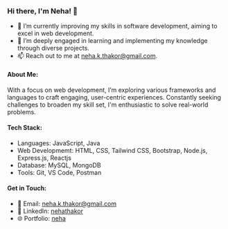 ### Hi there, I'm Neha! 👋

- 🔭 I’m currently improving my skills in software development, aiming to excel in web development.
- 🌱 I’m deeply engaged in learning and implementing my knowledge through diverse projects.
- 📫 Reach out to me at [neha.k.thakor@gmail.com](mailto:neha.k.thakor@gmail.com).

#### About Me:

With a focus on web development, I’m exploring various frameworks and languages to craft engaging, user-centric experiences. 
Constantly seeking challenges to broaden my skill set, I'm enthusiastic to solve real-world problems.

#### Tech Stack:

- Languages: JavaScript, Java
- Web Developmemt: HTML, CSS, Tailwind CSS, Bootstrap, Node.js, Express.js, Reactjs
- Database: MySQL, MongoDB
- Tools: Git, VS Code, Postman

#### Get in Touch:

- 📧 Email: [neha.k.thakor@gmail.com](mailto:neha.k.thakor@gmail.com)
- 💼 LinkedIn: [nehathakor](https://www.linkedin.com/in/neha-thakor-5b606b290?lipi=urn%3Ali%3Apage%3Ad_flagship3_profile_view_base_contact_details%3BnSJmJ32jTuqtDq1iUEGb9A%3D%3D)
- 🌐 Portfolio: [neha](https://ntportfolio.vercel.app/)
